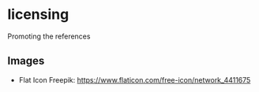 # licensing
Promoting the references

## Images
- Flat Icon Freepik: https://www.flaticon.com/free-icon/network_4411675
